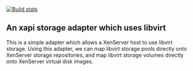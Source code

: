 [![Build stats](https://travis-ci.org/xapi-project/xapi-libvirt-storage.png?branch=master)](https://travis-ci.org/xapi-project/xapi-libvirt-storage)

An xapi storage adapter which uses libvirt
------------------------------------------

This is a simple adapter which allows a XenServer host to use libvirt
storage. Using this adapter, we can map libvirt storage pools directly
onto XenServer storage repositories, and map libvirt storage volumes
directly onto XenServer virtual disk images.


